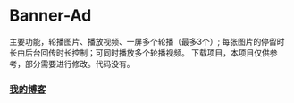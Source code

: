 # Banner-Ad
主要功能，轮播图片、播放视频、一屏多个轮播（最多3个）; 每张图片的停留时长由后台回传时长控制；可同时播放多个轮播视频。
下载项目，本项目仅供参考，部分需要进行修改。代码没有。

### [我的博客](http://blog.sina.com.cn/s/articlelist_6078695441_0_1.html)